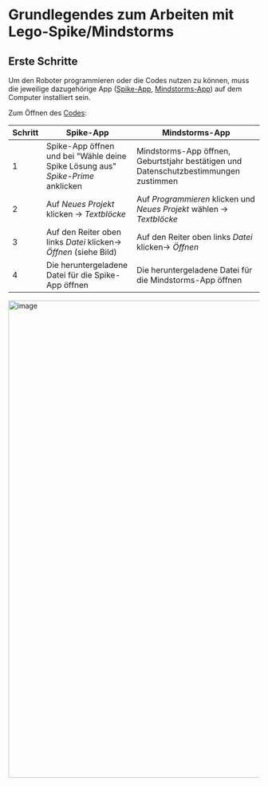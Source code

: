 # Grundlegendes zum Arbeiten mit Lego-Spike/Mindstorms

## Erste Schritte

Um den Roboter programmieren oder die Codes nutzen zu können, muss die jeweilige dazugehörige App ([Spike-App](https://education.lego.com/de-de/downloads/spike-app/software/), [Mindstorms-App](https://education.lego.com/de-de/downloads/mindstorms-ev3/software/)) auf dem Computer installiert sein. 

Zum Öffnen des [Codes](05-Code_Balancierung.md):

|Schritt|Spike-App|Mindstorms-App|
|-------|---------|--------------|
|1| Spike-App öffnen und bei "Wähle deine Spike Lösung aus" *Spike-Prime* anklicken| Mindstorms-App öffnen, Geburtstjahr bestätigen und Datenschutzbestimmungen zustimmen|
|2| Auf *Neues Projekt* klicken -> *Textblöcke*| Auf *Programmieren* klicken und *Neues Projekt* wählen -> *Textblöcke*|
|3| Auf den Reiter oben links *Datei* klicken-> *Öffnen* (siehe Bild)| Auf den Reiter oben links *Datei* klicken-> *Öffnen*|
|4| Die heruntergeladene Datei für die Spike-App öffnen| Die heruntergeladene Datei für die Mindstorms-App öffnen|

<img width="955" alt="image" src="https://github.com/ITMimi/Selfbalancing-Lego-Spike-bike/assets/153181616/0018bfcb-a29b-405d-bae8-ffd0428fe015">


